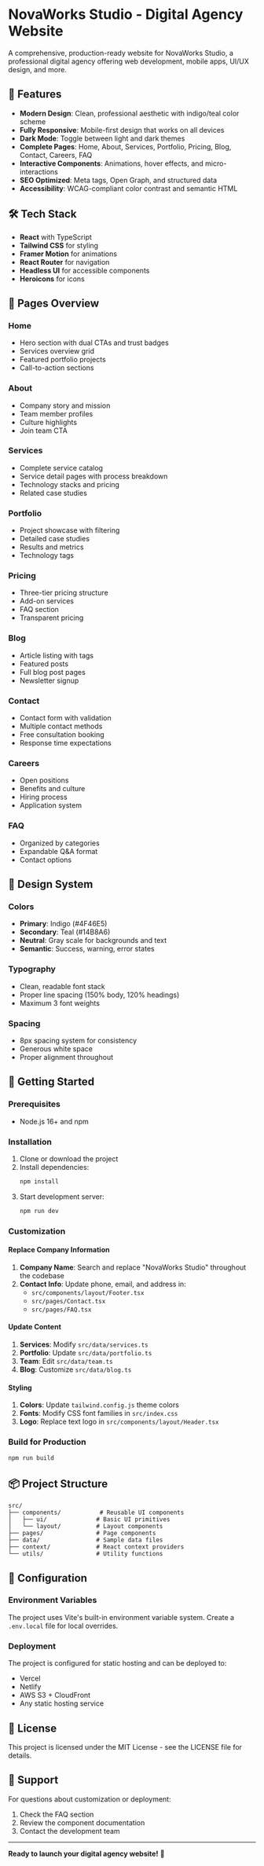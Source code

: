 # NovaWorks Studio - Digital Agency Website

A comprehensive, production-ready website for NovaWorks Studio, a professional digital agency offering web development, mobile apps, UI/UX design, and more.

## 🚀 Features

- **Modern Design**: Clean, professional aesthetic with indigo/teal color scheme
- **Fully Responsive**: Mobile-first design that works on all devices
- **Dark Mode**: Toggle between light and dark themes
- **Complete Pages**: Home, About, Services, Portfolio, Pricing, Blog, Contact, Careers, FAQ
- **Interactive Components**: Animations, hover effects, and micro-interactions
- **SEO Optimized**: Meta tags, Open Graph, and structured data
- **Accessibility**: WCAG-compliant color contrast and semantic HTML

## 🛠 Tech Stack

- **React** with TypeScript
- **Tailwind CSS** for styling
- **Framer Motion** for animations
- **React Router** for navigation
- **Headless UI** for accessible components
- **Heroicons** for icons

## 📱 Pages Overview

### Home
- Hero section with dual CTAs and trust badges
- Services overview grid
- Featured portfolio projects
- Call-to-action sections

### About
- Company story and mission
- Team member profiles
- Culture highlights
- Join team CTA

### Services
- Complete service catalog
- Service detail pages with process breakdown
- Technology stacks and pricing
- Related case studies

### Portfolio
- Project showcase with filtering
- Detailed case studies
- Results and metrics
- Technology tags

### Pricing
- Three-tier pricing structure
- Add-on services
- FAQ section
- Transparent pricing

### Blog
- Article listing with tags
- Featured posts
- Full blog post pages
- Newsletter signup

### Contact
- Contact form with validation
- Multiple contact methods
- Free consultation booking
- Response time expectations

### Careers
- Open positions
- Benefits and culture
- Hiring process
- Application system

### FAQ
- Organized by categories
- Expandable Q&A format
- Contact options

## 🎨 Design System

### Colors
- **Primary**: Indigo (#4F46E5)
- **Secondary**: Teal (#14B8A6)
- **Neutral**: Gray scale for backgrounds and text
- **Semantic**: Success, warning, error states

### Typography
- Clean, readable font stack
- Proper line spacing (150% body, 120% headings)
- Maximum 3 font weights

### Spacing
- 8px spacing system for consistency
- Generous white space
- Proper alignment throughout

## 🚀 Getting Started

### Prerequisites
- Node.js 16+ and npm

### Installation
1. Clone or download the project
2. Install dependencies:
   ```bash
   npm install
   ```
3. Start development server:
   ```bash
   npm run dev
   ```

### Customization

#### Replace Company Information
1. **Company Name**: Search and replace "NovaWorks Studio" throughout the codebase
2. **Contact Info**: Update phone, email, and address in:
   - `src/components/layout/Footer.tsx`
   - `src/pages/Contact.tsx`
   - `src/pages/FAQ.tsx`

#### Update Content
1. **Services**: Modify `src/data/services.ts`
2. **Portfolio**: Update `src/data/portfolio.ts`
3. **Team**: Edit `src/data/team.ts`
4. **Blog**: Customize `src/data/blog.ts`

#### Styling
1. **Colors**: Update `tailwind.config.js` theme colors
2. **Fonts**: Modify CSS font families in `src/index.css`
3. **Logo**: Replace text logo in `src/components/layout/Header.tsx`

### Build for Production
```bash
npm run build
```

## 📦 Project Structure

```
src/
├── components/           # Reusable UI components
│   ├── ui/              # Basic UI primitives
│   └── layout/          # Layout components
├── pages/               # Page components
├── data/                # Sample data files
├── context/             # React context providers
└── utils/               # Utility functions
```

## 🔧 Configuration

### Environment Variables
The project uses Vite's built-in environment variable system. Create a `.env.local` file for local overrides.

### Deployment
The project is configured for static hosting and can be deployed to:
- Vercel
- Netlify
- AWS S3 + CloudFront
- Any static hosting service

## 📄 License

This project is licensed under the MIT License - see the LICENSE file for details.

## 💬 Support

For questions about customization or deployment:
1. Check the FAQ section
2. Review the component documentation
3. Contact the development team

---

**Ready to launch your digital agency website!** 🚀